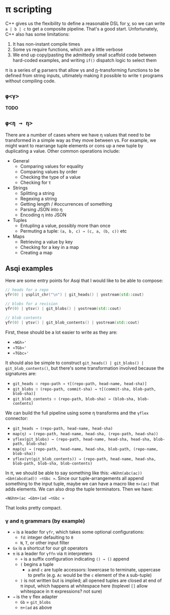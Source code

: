 # π scripting
C++ gives us the flexibility to define a reasonable DSL for [γ](gamma.md), so we can write `a | b | c` to get a composite pipeline. That's a good start. Unfortunately, C++ also has some limitations:

1. It has non-instant compile times
2. Some γs require functions, which are a little verbose
3. We end up copy/pasting the admittedly small scaffold code between hard-coded examples, and writing `if()` dispatch logic to select them

π is a series of [φ](phi.md) parsers that allow γs and [η](eta.md)-transforming functions to be defined from string inputs, ultimately making it possible to write τ programs without compiling code.


## `φ<γ>`
**TODO**


## `φ<η → η>`
There are a number of cases where we have η values that need to be transformed in a simple way as they move between γs. For example, we might want to rearrange tuple elements or cons up a new tuple by duplicating a value. Other common operations include:

+ General
  + Comparing values for equality
  + Comparing values by order
  + Checking the type of a value
  + Checking for τ
+ Strings
  + Splitting a string
  + Regexing a string
  + Getting length / #occurrences of something
  + Parsing JSON into η
  + Encoding η into JSON
+ Tuples
  + Entupling a value, possibly more than once
  + Permuting a tuple: `(a, b, c) → (c, a, (b, c))` etc
+ Maps
  + Retrieving a value by key
  + Checking for a key in a map
  + Creating a map


## Asqi examples
Here are some entry points for Asqi that I would like to be able to compose:

```cpp
// heads for a repo
γfr(0) | γsplit_chr("\n") | git_heads() | γostream(std::cout)

// blobs for a revision
γfr(0) | γtsv() | git_blobs() | γostream(std::cout)

// blob contents
γfr(0) | γtsv() | git_blob_contents() | γostream(std::cout)
```

First, these should be a lot easier to write as they are:

+ `«NGh»'`
+ `«TGb»'`
+ `«TGbc»'`

It should also be simple to construct `git_heads() | git_blobs() | git_blob_contents()`, but there's some transformation involved because the signatures are:

+ `git_heads ∷ repo-path → τ[(repo-path, head-name, head-sha)]`
+ `git_blobs ∷ (repo-path, commit-sha) → τ[(commit-sha, blob-path, blob-sha)]`
+ `git_blob_contents ∷ (repo-path, blob-sha) → (blob-sha, blob-contents)`

We can build the full pipeline using some η transforms and the `γflex` connector:

+ `git_heads → (repo-path, head-name, head-sha)`
+ `map(η) → (repo-path, head-name, head-sha, (repo-path, head-sha))`
+ `γflex(git_blobs) → (repo-path, head-name, head-sha, head-sha, blob-path, blob-sha)`
+ `map(η) → (repo-path, head-name, head-sha, blob-path, (repo-name, blob-sha))`
+ `γflex(γτ(git_blob_contents)) → (repo-path, head-name, head-sha, blob-path, blob-sha, blob-contents)`

In π, we should be able to say something like this: `«NGhπ(abc(ac)) →Gbπ(abcd(ad)) →τGbc »`. Since our tuple-arrangements all append something to the input tuple, maybe we can have a macro like `π«(ac)` that adds elements. We can also drop the tuple terminators. Then we have:

```
«NGhπ+(ac →Gbπ+(ad →τGbc »
```

That looks pretty compact.


### γ and η grammars (by example)
+ `«` is a leader for `γfr`, which takes some optional configurations:
  + `fd`: integer defaulting to `0`
  + `N`, `T`, or other input filter
+ `Gx` is a shortcut for our git operators
+ `π` is a leader for `γffn` via π interpreters
  + `+` is a suffix configuration indicating `() → ()` append
  + `(` begins a tuple
    + `a` and `c` are tuple accessors: lowercase to terminate, uppercase to prefix (e.g. `Ac` would be the `c` element of the `A` sub-tuple)
  + `)` is not written but is implied; all opened tuples are closed at end of π input, which happens at whitespace here (toplevel `[]` allow whitespace in π expressions? not sure)
+ `→` is the γ flex adapter
  + `Gb` = `git_blobs`
  + `π+(ad` as above
